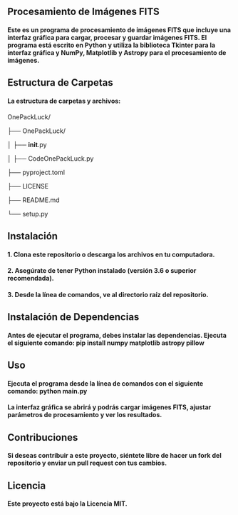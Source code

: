 ## Procesamiento de Imágenes FITS
#### Este es un programa de procesamiento de imágenes FITS que incluye una interfaz gráfica para cargar, procesar y guardar imágenes FITS. El programa está escrito en Python y utiliza la biblioteca Tkinter para la interfaz gráfica y NumPy, Matplotlib y Astropy para el procesamiento de imágenes.

## Estructura de Carpetas
#### La estructura de carpetas y archivos:

OnePackLuck/

├── OnePackLuck/

│   ├── __init__.py

│   ├── CodeOnePackLuck.py

├── pyproject.toml

├── LICENSE

├── README.md

└── setup.py

## Instalación
#### 1. Clona este repositorio o descarga los archivos en tu computadora.
#### 2. Asegúrate de tener Python instalado (versión 3.6 o superior recomendada).
#### 3. Desde la línea de comandos, ve al directorio raíz del repositorio.

## Instalación de Dependencias
#### Antes de ejecutar el programa, debes instalar las dependencias. Ejecuta el siguiente comando: pip install numpy matplotlib astropy pillow

## Uso
#### Ejecuta el programa desde la línea de comandos con el siguiente comando: python main.py

#### La interfaz gráfica se abrirá y podrás cargar imágenes FITS, ajustar parámetros de procesamiento y ver los resultados.

## Contribuciones
#### Si deseas contribuir a este proyecto, siéntete libre de hacer un fork del repositorio y enviar un pull request con tus cambios.

## Licencia
#### Este proyecto está bajo la Licencia MIT.
